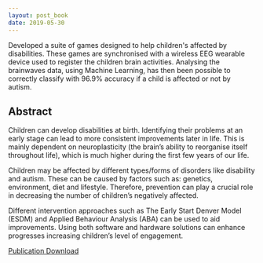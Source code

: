 ```yaml
---
layout: post_book
date: 2019-05-30
---
```


Developed a suite of games designed to help children's affected by disabilities. These games are synchronised with a wireless EEG wearable device used to register the children brain activities. Analysing the brainwaves data, using Machine Learning, has then been possible to correctly classify with 96.9% accuracy if a child is affected or not by autism.

## Abstract

Children can develop disabilities at birth. Identifying their problems at an early stage
can lead to more consistent improvements later in life. This is mainly dependent on
neuroplasticity (the brain’s ability to reorganise itself throughout life), which is much
higher during the first few years of our life.

Children may be affected by different types/forms of disorders like disability and
autism. These can be caused by factors such as: genetics, environment, diet and
lifestyle. Therefore, prevention can play a crucial role in decreasing the number of
children’s negatively affected.

Different intervention approaches such as The Early Start Denver Model (ESDM)
and Applied Behaviour Analysis (ABA) can be used to aid improvements. Using both
software and hardware solutions can enhance progresses increasing children’s level of
engagement.

<a href="\assets\dist\Research_Submission.pdf" class="btn">Publication Download</a>
